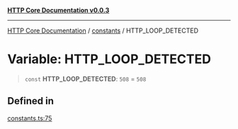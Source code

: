 [**HTTP Core Documentation v0.0.3**](../../README.md)

***

[HTTP Core Documentation](../../modules.md) / [constants](../README.md) / HTTP\_LOOP\_DETECTED

# Variable: HTTP\_LOOP\_DETECTED

> `const` **HTTP\_LOOP\_DETECTED**: `508` = `508`

## Defined in

[constants.ts:75](https://github.com/stonemjs/http-core/blob/33a82b77e98ade423889148c13f25ccd40b75c8a/src/constants.ts#L75)
